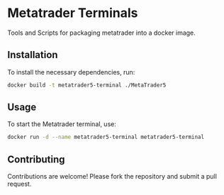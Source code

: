 # Metatrader Terminals

Tools and Scripts for packaging metatrader into a docker image.

## Installation

To install the necessary dependencies, run:
```bash
docker build -t metatrader5-terminal ./MetaTrader5
```

## Usage

To start the Metatrader terminal, use:
```bash
docker run -d --name metatrader5-terminal metatrader5-terminal
```

## Contributing

Contributions are welcome! Please fork the repository and submit a pull request.
